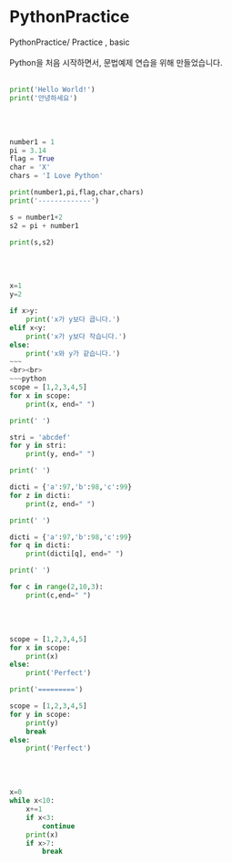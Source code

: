 # PythonPractice
PythonPractice/ Practice ,  basic
<br><br>Python을 처음 시작하면서, 문법예제 연습을 위해 만들었습니다.
<br><br>
~~~python
print('Hello World!')
print('안녕하세요')
~~~
<br><br>
~~~python
number1 = 1
pi = 3.14
flag = True
char = 'X'
chars = 'I Love Python'

print(number1,pi,flag,char,chars)
print('-------------')

s = number1+2
s2 = pi + number1

print(s,s2)
~~~
<br><br>
~~~~python
x=1
y=2

if x>y:
    print('x가 y보다 큽니다.')
elif x<y:
    print('x가 y보다 작습니다.')
else:
    print('x와 y가 같습니다.') 
~~~
<br><br>
~~~python
scope = [1,2,3,4,5]
for x in scope:
    print(x, end=" ")

print(' ')

stri = 'abcdef'
for y in stri:
    print(y, end=" ")

print(' ')

dicti = {'a':97,'b':98,'c':99}
for z in dicti:
    print(z, end=" ")

print(' ')

dicti = {'a':97,'b':98,'c':99}
for q in dicti:
    print(dicti[q], end=" ")

print(' ')

for c in range(2,10,3):
    print(c,end=" ")
~~~~
<br><br>
~~~python
scope = [1,2,3,4,5]
for x in scope:
    print(x)
else:
    print('Perfect')

print('=========')

scope = [1,2,3,4,5]
for y in scope:
    print(y)
    break
else:
    print('Perfect')
~~~
<br><br>
~~~python
x=0
while x<10:
    x+=1
    if x<3:
        continue
    print(x)
    if x>7:
        break 
~~~
